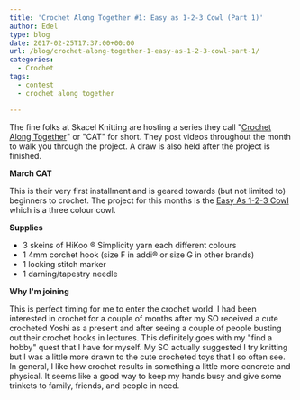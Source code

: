 ```yaml
---
title: 'Crochet Along Together #1: Easy as 1-2-3 Cowl (Part 1)'
author: Edel
type: blog
date: 2017-02-25T17:37:00+00:00
url: /blog/crochet-along-together-1-easy-as-1-2-3-cowl-part-1/
categories:
  - Crochet
tags:
  - contest
  - crochet along together

---
```

The fine folks at <a hre="http://www.skacelknitting.com">Skacel Knitting</a> are hosting a series they call "[Crochet Along Together][1]" or "CAT" for short. They post videos throughout the month to walk you through the project. A draw is also held after the project is finished.

**March CAT**

This is their very first installment and is geared towards (but not limited to) beginners to crochet. The project for this months is the [Easy As 1-2-3 Cowl][2] which is a three colour cowl. 

**Supplies**

  * 3 skeins of HiKoo &reg; Simplicity yarn each different colours
  * 1 4mm corchet hook (size F in addi&reg; or size G in other brands)
  * 1 locking stitch marker
  * 1 darning/tapestry needle

**Why I'm joining**

This is perfect timing for me to enter the crochet world. I had been interested in crochet for a couple of months after my SO received a cute crocheted Yoshi as a present and after seeing a couple of people busting out their crochet hooks in lectures. This definitely goes with my "find a hobby" quest that I have for myself. My SO actually suggested I try knitting but I was a little more drawn to the cute crocheted toys that I so often see. In general, I like how crochet results in something a little more concrete and physical. It seems like a good way to keep my hands busy and give some trinkets to family, friends, and people in need.

 [1]: http://www.crochetalongtogether.com/
 [2]: http://www.ravelry.com/patterns/library/easy-as-1-2-3-cowl